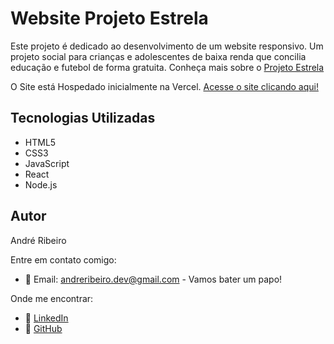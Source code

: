 # Website Projeto Estrela

Este projeto é dedicado ao desenvolvimento de um website responsivo. Um projeto social para crianças e adolescentes de baixa renda que concilia educação e futebol de forma gratuita. Conheça mais sobre o [Projeto Estrela](https://www.instagram.com/projetoestrelaoficial)

O Site está Hospedado inicialmente na Vercel. [Acesse o site clicando aqui!](https://projetoestrela.vercel.app/)

## Tecnologias Utilizadas

- HTML5
- CSS3
- JavaScript
- React
- Node.js
 
## Autor

André Ribeiro 

Entre em contato comigo:
- 📧 Email: [andreribeiro.dev@gmail.com](mailto:andreribeiro.dev@gmail.com) - Vamos bater um papo!

Onde me encontrar:
- 🔗 [LinkedIn](https://www.linkedin.com/in/andreribeiro-dev/)
- 🔗 [GitHub](https://github.com/andreribeiro-dev)
